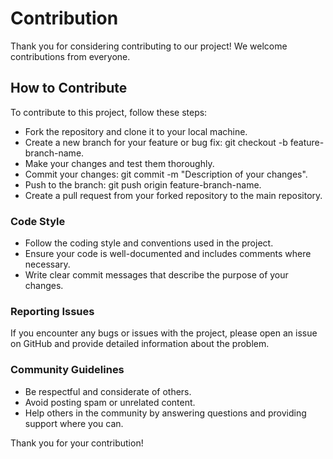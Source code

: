# Contribution

Thank you for considering contributing to our project! We welcome contributions from everyone.

## How to Contribute
To contribute to this project, follow these steps:

- Fork the repository and clone it to your local machine.
- Create a new branch for your feature or bug fix: git checkout -b feature-branch-name.
- Make your changes and test them thoroughly.
- Commit your changes: git commit -m "Description of your changes".
- Push to the branch: git push origin feature-branch-name.
- Create a pull request from your forked repository to the main repository.

### Code Style
- Follow the coding style and conventions used in the project.
- Ensure your code is well-documented and includes comments where necessary.
- Write clear commit messages that describe the purpose of your changes.

### Reporting Issues

If you encounter any bugs or issues with the project, please open an issue on GitHub and provide detailed information about the problem.

### Community Guidelines
- Be respectful and considerate of others.
- Avoid posting spam or unrelated content.
- Help others in the community by answering questions and providing support where you can.

Thank you for your contribution!
